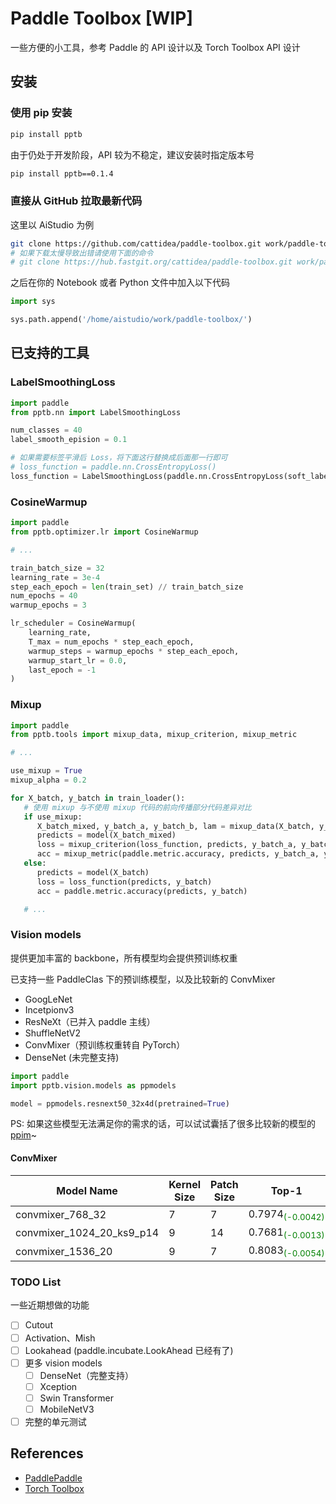# Paddle Toolbox [WIP]

一些方便的小工具，参考 Paddle 的 API 设计以及 Torch Toolbox API 设计

## 安装

### 使用 pip 安装

```bash
pip install pptb
```

由于仍处于开发阶段，API 较为不稳定，建议安装时指定版本号

```bash
pip install pptb==0.1.4
```

### 直接从 GitHub 拉取最新代码

这里以 AiStudio 为例

```bash
git clone https://github.com/cattidea/paddle-toolbox.git work/paddle-toolbox/
# 如果下载太慢导致出错请使用下面的命令
# git clone https://hub.fastgit.org/cattidea/paddle-toolbox.git work/paddle-toolbox/
```

之后在你的 Notebook 或者 Python 文件中加入以下代码

```python
import sys

sys.path.append('/home/aistudio/work/paddle-toolbox/')
```

## 已支持的工具

### LabelSmoothingLoss

```python
import paddle
from pptb.nn import LabelSmoothingLoss

num_classes = 40
label_smooth_epision = 0.1

# 如果需要标签平滑后 Loss，将下面这行替换成后面那一行即可
# loss_function = paddle.nn.CrossEntropyLoss()
loss_function = LabelSmoothingLoss(paddle.nn.CrossEntropyLoss(soft_label=True), num_classes, label_smooth_epision)
```

### CosineWarmup

```python
import paddle
from pptb.optimizer.lr import CosineWarmup

# ...

train_batch_size = 32
learning_rate = 3e-4
step_each_epoch = len(train_set) // train_batch_size
num_epochs = 40
warmup_epochs = 3

lr_scheduler = CosineWarmup(
    learning_rate,
    T_max = num_epochs * step_each_epoch,
    warmup_steps = warmup_epochs * step_each_epoch,
    warmup_start_lr = 0.0,
    last_epoch = -1
)

```

### Mixup

```python
import paddle
from pptb.tools import mixup_data, mixup_criterion, mixup_metric

# ...

use_mixup = True
mixup_alpha = 0.2

for X_batch, y_batch in train_loader():
   # 使用 mixup 与不使用 mixup 代码的前向传播部分代码差异对比
   if use_mixup:
      X_batch_mixed, y_batch_a, y_batch_b, lam = mixup_data(X_batch, y_batch, mixup_alpha)
      predicts = model(X_batch_mixed)
      loss = mixup_criterion(loss_function, predicts, y_batch_a, y_batch_b, lam)
      acc = mixup_metric(paddle.metric.accuracy, predicts, y_batch_a, y_batch_b, lam)
   else:
      predicts = model(X_batch)
      loss = loss_function(predicts, y_batch)
      acc = paddle.metric.accuracy(predicts, y_batch)

   # ...
```

### Vision models

提供更加丰富的 backbone，所有模型均会提供预训练权重

已支持一些 PaddleClas 下的预训练模型，以及比较新的 ConvMixer

-  GoogLeNet
-  Incetpionv3
-  ResNeXt（已并入 paddle 主线）
-  ShuffleNetV2
-  ConvMixer（预训练权重转自 PyTorch）
-  DenseNet (未完整支持)

```python
import paddle
import pptb.vision.models as ppmodels

model = ppmodels.resnext50_32x4d(pretrained=True)
```

PS: 如果这些模型无法满足你的需求的话，可以试试囊括了很多比较新的模型的 [ppim](https://github.com/AgentMaker/Paddle-Image-Models)~

#### ConvMixer

| Model Name                | Kernel Size | Patch Size | Top-1                                                 | Top-5  |
| ------------------------- | ----------- | ---------- | ----------------------------------------------------- | ------ |
| convmixer_768_32          | 7           | 7          | 0.7974<span style="color:green;"><sub>(-0.0042)</sub> | 0.9486 |
| convmixer_1024_20_ks9_p14 | 9           | 14         | 0.7681<span style="color:green;"><sub>(-0.0013)</sub> | 0.9335 |
| convmixer_1536_20         | 9           | 7          | 0.8083<sub><span style="color:green;">(-0.0054)</sub> | 0.9557 |

### TODO List

一些近期想做的功能

-  [ ] Cutout
-  [ ] Activation、Mish
-  [ ] Lookahead (paddle.incubate.LookAhead 已经有了)
-  [ ] 更多 vision models
   -  [ ] DenseNet（完整支持）
   -  [ ] Xception
   -  [ ] Swin Transformer
   -  [ ] MobileNetV3
-  [ ] 完整的单元测试

## References

-  [PaddlePaddle](https://github.com/PaddlePaddle/Paddle)
-  [Torch Toolbox](https://github.com/PistonY/torch-toolbox)
